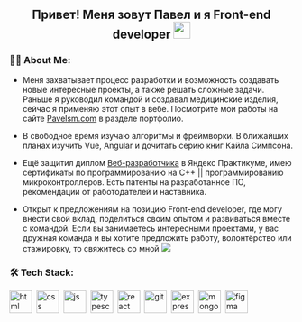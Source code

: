 
<h2 align="center">Привет! Меня зовут Павел и я Front-end developer   <img src="https://media.giphy.com/media/WUlplcMpOCEmTGBtBW/giphy.gif" width="30"></h2>

### 👩‍💻 About Me:

 - Меня захватывает процесс разработки и возможность создавать новые интересные проекты, а также решать сложные задачи. 
Раньше я руководил командой и создавал медицинские изделия, сейчас я применяю этот опыт в вебе.
Посмотрите мои работы на сайте [Pavelsm.com](https://pavelsm.com)  в разделе портфолио.

 - В свободное время изучаю алгоритмы и фреймворки. В ближайших планах изучить Vue, Angular и дочитать серию книг Кайла Симпсона.

 - Ещё защитил диплом [Веб-разработчика](https://practicum.yandex.ru/web/) в Яндекс Практикуме, имею сертификаты по программированию на С++ || программированию микроконтроллеров. 
Есть патенты на разработанное ПО, рекомендации от работодателей и наставника.

 - Открыт к предложениям на позицию Front-end developer, где могу внести свой вклад, поделиться своим опытом и развиваться вместе с командой. 
Если вы занимаетесь интересными проектами, у вас дружная команда и вы хотите предложить работу, волонтёрство или стажировку, то свяжитесь со мной <a href="https://t.me/ElvenSky"><img src="https://img.shields.io/badge/Telegram-2CA5E0?&logo=telegram&logoColor=white"/></a>




### 🛠 Tech Stack:


<img src="https://cdn.jsdelivr.net/gh/devicons/devicon/icons/html5/html5-original.svg" title="html" width="40" height="40"/>&nbsp;
<img src="https://cdn.jsdelivr.net/gh/devicons/devicon/icons/css3/css3-original.svg" title="css" width="40" height="40"/>&nbsp;
<img src="https://cdn.jsdelivr.net/gh/devicons/devicon/icons/javascript/javascript-original.svg" title="js" width="40" height="40"/>&nbsp;
<img src="https://cdn.jsdelivr.net/gh/devicons/devicon/icons/typescript/typescript-original.svg" title="typescript" width="40" height="40"/>&nbsp;
<img src="https://cdn.jsdelivr.net/gh/devicons/devicon/icons/react/react-original.svg" title="react" width="40" height="40"/>&nbsp;
<img src="https://cdn.jsdelivr.net/gh/devicons/devicon/icons/git/git-plain.svg" title="git" width="40" height="40"/>&nbsp;
<img src="https://cdn.jsdelivr.net/gh/devicons/devicon/icons/express/express-original.svg" title="express" width="40" height="40"/>&nbsp;
<img src="https://cdn.jsdelivr.net/gh/devicons/devicon/icons/mongodb/mongodb-original.svg" title="mongoDB" width="40" height="40"/>&nbsp;
<img src="https://cdn.jsdelivr.net/gh/devicons/devicon/icons/figma/figma-original.svg" title="figma" width="40" height="40"/>&nbsp;
